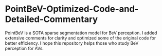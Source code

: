 # PointBeV-Optimized-Code-and-Detailed-Commentary
PointBeV is a SOTA sparse segmentation model for BeV perception. I added extensive comments for clarity and optimized some of the original code for better efficiency. I hope this repository helps those who study BeV perception for AVs.
